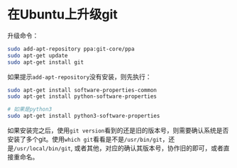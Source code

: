 # 在Ubuntu上升级git

升级命令：

```sh
sudo add-apt-repository ppa:git-core/ppa
sudo apt-get update
sudo apt-get install git
```

如果提示`add-apt-repository`没有安装，则先执行：

```sh
sudo apt-get install software-properties-common
sudo apt-get install python-software-properties

# 如果是python3
sudo apt-get install python3-software-properties
```

如果安装完之后，使用`git version`看到的还是旧的版本号，则需要确认系统是否安装了多个git。使用`which git`看看是不是`/usr/bin/git`，还是`/usr/local/bin/git`, 或者其他，对应的确认其版本号，协作旧的即可，或者直接重命名。



